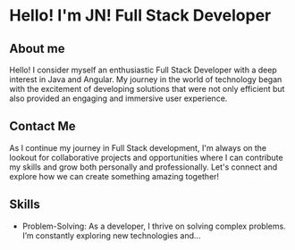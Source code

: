 # Hello! I'm JN! Full Stack Developer

## About me
Hello! I consider myself an enthusiastic Full Stack Developer with a deep interest in Java and Angular. My journey in the world of technology began with the excitement of developing solutions that were not only efficient but also provided an engaging and immersive user experience.

## Contact Me
As I continue my journey in Full Stack development, I'm always on the lookout for collaborative projects and opportunities where I can contribute my skills and grow both personally and professionally. Let's connect and explore how we can create something amazing together!

## Skills
- Problem-Solving: As a developer, I thrive on solving complex problems. I’m constantly exploring new technologies and...
